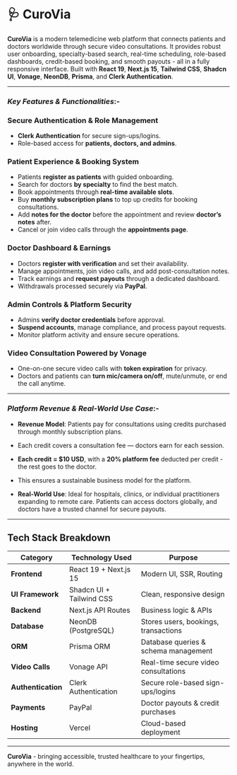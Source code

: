 # 🩺 CuroVia

**CuroVia** is a modern telemedicine web platform that connects patients and doctors worldwide through secure video consultations. It provides robust user onboarding, specialty-based search, real-time scheduling, role-based dashboards, credit-based booking, and smooth payouts - all in a fully responsive interface. Built with **React 19**, **Next.js 15**, **Tailwind CSS**, **Shadcn UI**, **Vonage**, **NeonDB**, **Prisma**, and **Clerk Authentication**.

---

### *Key Features & Functionalities*:-

### Secure Authentication & Role Management
- **Clerk Authentication** for secure sign-ups/logins.
- Role-based access for **patients, doctors, and admins**.

### Patient Experience & Booking System
- Patients **register as patients** with guided onboarding.
- Search for doctors **by specialty** to find the best match.
- Book appointments through **real-time available slots**.
- Buy **monthly subscription plans** to top up credits for booking consultations.
- Add **notes for the doctor** before the appointment and review **doctor’s notes** after.
- Cancel or join video calls through the **appointments page**.

### Doctor Dashboard & Earnings
- Doctors **register with verification** and set their availability.
- Manage appointments, join video calls, and add post-consultation notes.
- Track earnings and **request payouts** through a dedicated dashboard.
- Withdrawals processed securely via **PayPal**.

### Admin Controls & Platform Security
- Admins **verify doctor credentials** before approval.
- **Suspend accounts**, manage compliance, and process payout requests.
- Monitor platform activity and ensure secure operations.

### Video Consultation Powered by Vonage
- One-on-one secure video calls with **token expiration** for privacy.
- Doctors and patients can **turn mic/camera on/off**, mute/unmute, or end the call anytime.

---

### *Platform Revenue & Real-World Use Case*:-

- **Revenue Model**: Patients pay for consultations using credits purchased through monthly subscription plans.
- Each credit covers a consultation fee — doctors earn for each session.
- **Each credit = $10 USD**, with a **20% platform fee** deducted per credit - the rest goes to the doctor.
- This ensures a sustainable business model for the platform.

- **Real-World Use**: Ideal for hospitals, clinics, or individual practitioners expanding to remote care. Patients can access doctors globally, and doctors have a trusted channel for secure payouts.

---

## Tech Stack Breakdown

| Category          | Technology Used                | Purpose                                          |
|-------------------|---------------------------------|--------------------------------------------------|
| **Frontend**      | React 19 + Next.js 15          | Modern UI, SSR, Routing                          |
| **UI Framework**  | Shadcn UI + Tailwind CSS       | Clean, responsive design                         |
| **Backend**       | Next.js API Routes             | Business logic & APIs                            |
| **Database**      | NeonDB (PostgreSQL)            | Stores users, bookings, transactions             |
| **ORM**           | Prisma ORM                     | Database queries & schema management             |
| **Video Calls**   | Vonage API                     | Real-time secure video consultations             |
| **Authentication**| Clerk Authentication           | Secure role-based sign-ups/logins                |
| **Payments**      | PayPal                         | Doctor payouts & credit purchases                |
| **Hosting**       | Vercel                         | Cloud-based deployment                           |

---

**CuroVia** - bringing accessible, trusted healthcare to your fingertips, anywhere in the world.
